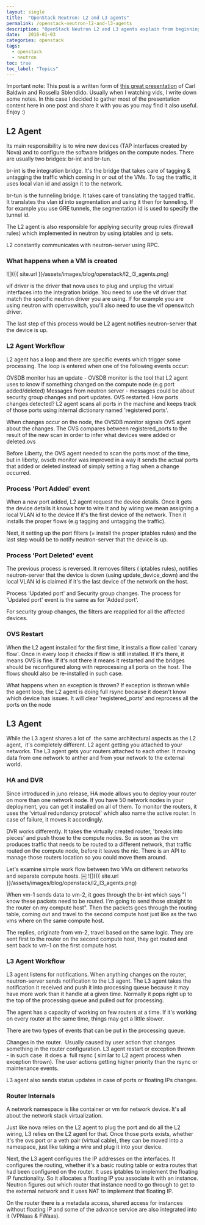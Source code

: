 ```yaml
---
layout: single
title:  "OpenStack Neutron: L2 and L3 agents"
permalink: /openstack-neutron-l2-and-l3-agents
description: "OpenStack Neutron L2 and L3 agents explain from beginning to end"
date:   2016-01-03
categories: openstack
tags:
  - openstack
  - neutron
toc: true
toc_label: "Topics"
---
```


Important note: This post is a written form of [this great presentation](https://www.youtube.com/watch?v=uNAkDfkTGBw) of Carl Baldwin and Rossella Sblendido. Usually when I watching vids, I write down some notes. In this case I decided to gather most of the presentation content here in one post and share it with you as you may find it also useful. Enjoy :)

## L2 Agent

Its main responsibility is to wire new devices (TAP interfaces created by Nova) and to configure the software bridges on the compute nodes. There are usually two bridges: br-int and br-tun.

br-int is the integration bridge. It's the bridge that takes care of tagging & untagging the traffic which coming in or out of the VMs. To tag the traffic, it uses local vlan id and assign it to the network.

br-tun is the tunneling bridge. It takes care of translating the tagged traffic. It translates the vlan id into segmentation and using it then for tunneling. If for example you use GRE tunnels, the segmentation id is used to specify the tunnel id.

The L2 agent is also responsible for applying security group rules (firewall rules) which implemented in neutron by using iptables and ip sets.

L2 constantly communicates with neutron-server using RPC.

### What happens when a VM is created

![]({{ site.url }}/assets/images/blog/openstack/l2_l3_agents.png)

vif driver is the driver that nova uses to plug and unplug the virtual interfaces into the integration bridge. You need to use the vif driver that match the specific neutron driver you are using. If for example you are using neutron with openvswitch, you'll also need to use the vif openswitch driver.

The last step of this process would be L2 agent notifies neutron-server that the device is up.

### L2 Agent Workflow

L2 agent has a loop and there are specific events which trigger some processing. The loop is entered when one of the following events occur:

OVSDB monitor has an update - OVSDB monitor is the tool that L2 agent uses to know if something changed on the compute node (e.g port added/deleted)
Messages from neutron server - messages could be about security group changes and port updates.
OVS restarted.
How ports changes detected?
L2 agent scans all ports in the machine and keeps track of those ports using internal dictionary named 'registered ports'.

When changes occur on the node, the OVSDB monitor signals OVS agent about the changes. The OVS compares between registered_ports to the result of the new scan in order to infer what devices were added or deleted.ovs

Before Liberty, the OVS agent needed to scan the ports most of the time, but in liberty, ovsdb monitor was improved in a way it sends the actual ports that added or deleted instead of simply setting a flag when a change occurred.

### Process 'Port Added' event

When a new port added, L2 agent request the device details. Once it gets the device details it knows how to wire it and by wiring we mean assigning a local VLAN id to the device If it's the first device of the network. Then it installs the proper flows (e.g tagging and untagging the traffic).

Next, it setting up the port filters (= install the proper iptables rules) and the last step would be to notify neutron-server that the device is up.

### Process 'Port Deleted' event

The previous process is reversed. It removes filters ( iptables rules), notifies neutron-server that the device is down (using update_device_down) and the local VLAN id is claimed if it's the last device of the network on the host.

Process 'Updated port' and Security group changes.
The process for 'Updated port' event is the same as for 'Added port'.

For security group changes, the filters are reapplied for all the affected devices.

### OVS Restart

When the L2 agent installed for the first time, it installs a flow called 'canary flow'. Once in every loop it checks if flow is still installed. If it's there, it means OVS is fine. If it's not there it means it restarted and the bridges should be reconfigured along with reprocessing all ports on the host. The flows should also be re-installed in such case.

What happens when an exception is thrown?
If exception is thrown while the agent loop, the L2 agent is doing full rsync because it doesn't know which device has issues. It will clear 'registered_ports' and reprocess all the ports on the node

## L3 Agent

While the L3 agent shares a lot of  the same architectural aspects as the L2 agent,  it's completely different. L2 agent getting you attached to your networks. The L3 agent gets your routers attached to each other. It moving data from one network to anther and from your network to the external world.

### HA and DVR

Since introduced in juno release, HA mode allows you to deploy your router on more than one network node. If you have 50 network nodes in your deployment, you can get it installed on all of them. To monitor the routers, it uses the 'virtual redundancy protocol' which also name the active router. In case of failure, it moves it accordingly.

DVR works differently. It takes the virtually created router, 'breaks into pieces' and push those to the compute nodes. So as soon as the vm produces traffic that needs to be routed to a different network, that traffic routed on the compute node, before it leaves the nic. There is an API to manage those routers location so you could move them around.

Let's examine simple work flow between two VMs on different networks and separate compute hosts.
￼
![]({{ site.url }}/assets/images/blog/openstack/l2_l3_agents.png)

When vm-1 sends data to vm-2, it goes through the br-int which says "I know these packets need to be routed. I'm going to send those straight to the router on my compute host". Then the packets goes through the routing table, coming out and travel to the second compute host just like as the two vms where on the same compute host.

The replies, originate from vm-2, travel based on the same logic. They are sent first to the router on the second compute host, they get routed and sent back to vm-1 on the first compute host.

### L3 Agent Workflow

L3 agent listens for notifications. When anything changes on the router, neutron-server sends notification to the L3 agent. The L3 agent takes the notification it received and push it into processing queue because it may have more work than it handle at a given time. Normally it pops right up to the top of the processing queue and pulled out for processing.

The agent has a capacity of working on few routers at a time. If it's working on every router at the same time, things may get a little slower.

There are two types of events that can be put in the processing queue.

Changes in the router.  Usually caused by user action that changes something in the router configuration.
L3 agent restart or exception thrown - in such case  it does a  full rsync ( similar to L2 agent process when exception thrown).
The user actions getting higher priority than the rsync or maintenance events.

L3 agent also sends status updates in case of ports or floating IPs changes.

### Router Internals

A network namespace is like container or vm for network device. It's all about the network stack virtualization.

Just like nova relies on the L2 agent to plug the port and do all the L2 wiring, L3 relies on the L2 agent for that. Once those ports exists, whether it's the ovs port or a veth pair (virtual cable), they can be moved into a namespace, just like taking a wire and plug it into your device.

Next, the L3 agent configures the IP addresses on the interfaces. It configures the routing, whether it's a basic routing table or extra routes that had been configured on the router. It uses iptables to implement the floating IP functionality. So it allocates a floating IP you associate it with an instance. Neutron figures out which router that instance need to go through to get to the external network and it uses NAT to implement that floating IP.

On the router there is a metadata access, shared access for instances without floating IP and some of the advance service are also integrated into it (VPNaas & FWaas).
